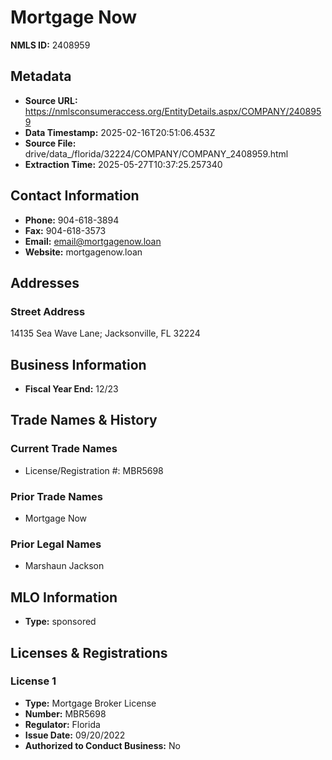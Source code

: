 # Mortgage Now

**NMLS ID:** 2408959

## Metadata
- **Source URL:** https://nmlsconsumeraccess.org/EntityDetails.aspx/COMPANY/2408959
- **Data Timestamp:** 2025-02-16T20:51:06.453Z
- **Source File:** drive/data_/florida/32224/COMPANY/COMPANY_2408959.html
- **Extraction Time:** 2025-05-27T10:37:25.257340

## Contact Information
- **Phone:** 904-618-3894
- **Fax:** 904-618-3573
- **Email:** email@mortgagenow.loan
- **Website:** mortgagenow.loan

## Addresses
### Street Address
14135 Sea Wave Lane; Jacksonville, FL 32224

## Business Information
- **Fiscal Year End:** 12/23

## Trade Names & History
### Current Trade Names
- License/Registration #: MBR5698

### Prior Trade Names
- Mortgage Now

### Prior Legal Names
- Marshaun Jackson

## MLO Information
- **Type:** sponsored

## Licenses & Registrations

### License 1
- **Type:** Mortgage Broker License
- **Number:** MBR5698
- **Regulator:** Florida
- **Issue Date:** 09/20/2022
- **Authorized to Conduct Business:** No
